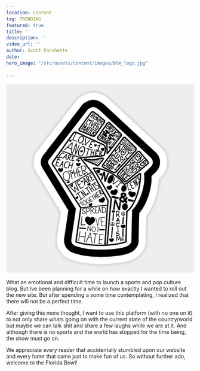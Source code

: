 ```yaml
---
location: Content
tag: TRENDING
featured: true
title: ''
description: ''
video_url: ''
author: Scott Forchette
date: 
hero_image: "/src/assets/content/images/blm_logo.jpg"

---
```

![](/src/assets/content/images/blm_logo.jpg)

What an emotional and difficult time to launch a sports and pop culture blog. But Ive been planning for a while on how exactly I wanted to roll out the new site. But after spending a some time contemplating, I realized that there will not be a perfect time. 

After giving this more thought, I want to use this platform (with no one on it) to not only share whats going on with the current state of the country/world but maybe we can talk shit and share a few laughs while we are at it. And although there is no sports and the world has stopped for the time being, the show must go on.  
  
We appreciate every reader that accidentally stumbled upon our website and every hater that came just to make fun of us. So without further ado, welcome to the Florida Bowl!